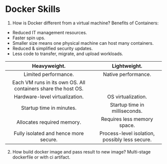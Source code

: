 # Docker Skills
1. How is Docker different from a virtual machine?
Benefits of Containers:
* Reduced IT management resources.
* Faster spin ups.
* Smaller size means one physical machine can host many containers.
* Reduced & simplified security updates.
* Less code to transfer, migrate, and upload workloads.


| Heavyweight.                |  Lightweight.             |
|:---------------------------:|:-------------------------:|
| Limited performance.	      |  Native performance.      |
| Each VM runs in its own OS.	 All containers share the host OS. |
| Hardware-level virtualization. | OS virtualization.     |
| Startup time in minutes.    | Startup time in milliseconds. |
| Allocates required memory.  | Requires less memory space. |
| Fully isolated and hence more secure. | Process-level isolation, possibly less secure. |

2. How build docker image and pass result to new image?
Multi-stage dockerfile or with ci artifact.

